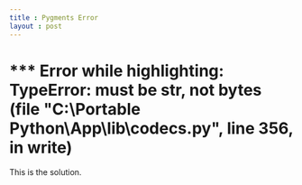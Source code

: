 ```yaml
---
title : Pygments Error
layout : post
---
```


*** Error while highlighting: TypeError: must be str, not bytes  (file "C:\Portable Python\App\lib\codecs.py", line 356, in write)
=========

This is the solution.
<script src="https://gist.github.com/1939804.js"> </script>
